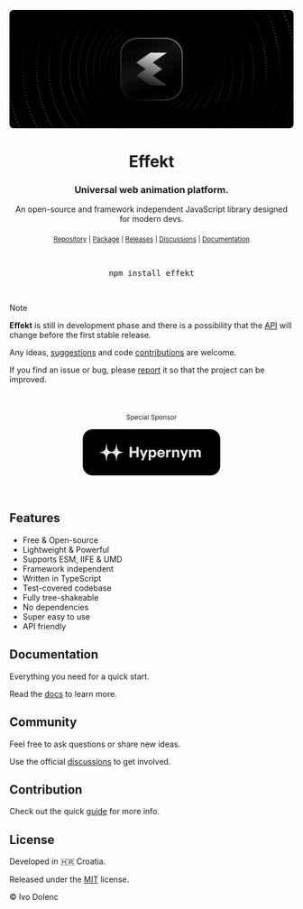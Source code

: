 <p align="center">
  <img alt="Effekt" src=".assets/cover.gif" />
</p>

<h1 align="center">Effekt</h1>

<h3 align="center">Universal web animation platform.</h3>

<p align="center">An open-source and framework independent JavaScript library designed for modern devs.</p>

<p align="center">
  <sub>
    <a href="https://github.com/ivodolenc/effekt">Repository</a> | <a href="https://www.npmjs.com/package/effekt">Package</a> | <a href="https://github.com/ivodolenc/effekt/releases">Releases</a> | <a href="https://github.com/ivodolenc/effekt/discussions">Discussions</a> | <a href="./docs/README.md">Documentation</a>
  </sub>
</p>

<br>

<pre align="center">npm install effekt</pre>

<br>

> [!NOTE]
>
> **Effekt** is still in development phase and there is a possibility that the [API](./docs/api.md) will change before the first stable release.
>
> Any ideas, [suggestions](https://github.com/ivodolenc/effekt/discussions) and code [contributions](.github/CONTRIBUTING.md) are welcome.
>
> If you find an issue or bug, please [report](https://github.com/ivodolenc/effekt/issues/new/choose) it so that the project can be improved.

<br>

<p align="center">
  <sub>Special Sponsor</sub>
</p>

<p align="center">
  <a title="Hypernym Studio" href="https://github.com/hypernym-studio">
    <img alt="Hypernym Studio" width="244" src=".assets/hypernym-logo.svg">
  </a>
</p>

<br>

## Features

- Free & Open-source
- Lightweight & Powerful
- Supports ESM, IIFE & UMD
- Framework independent
- Written in TypeScript
- Test-covered codebase
- Fully tree-shakeable
- No dependencies
- Super easy to use
- API friendly

## Documentation

Everything you need for a quick start.

Read the [docs](./docs/README.md) to learn more.

## Community

Feel free to ask questions or share new ideas.

Use the official [discussions](https://github.com/ivodolenc/effekt/discussions) to get involved.

## Contribution

Check out the quick [guide](.github/CONTRIBUTING.md) for more info.

## License

Developed in 🇭🇷 Croatia.

Released under the [MIT](LICENSE.txt) license.

© Ivo Dolenc

